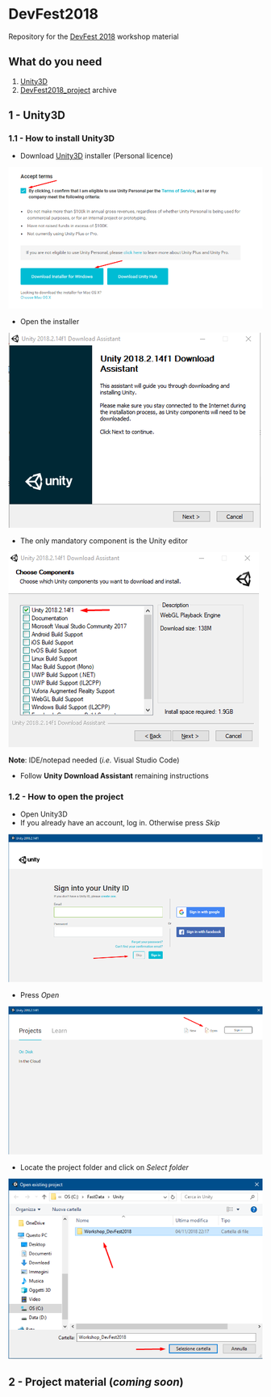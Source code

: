 # DevFest2018

Repository for the [DevFest 2018](https://devfest18.gdgtrento.it) workshop material

## What do you need

1. [Unity3D](https://unity3d.com)
2. [DevFest2018_project](http://bit.ly/uug-devfest-18-project) archive

## 1 - Unity3D

### 1.1 - How to install Unity3D

- Download [Unity3D](https://store.unity.com/download?ref=personal) installer (Personal licence)

![](img/download.png)

- Open the installer

![](img/setup.png)

- The only mandatory component is the Unity editor

![](img/wizard.png)

**Note**: IDE/notepad needed (*i.e.* Visual Studio Code)

- Follow **Unity Download Assistant** remaining instructions

### 1.2 - How to open the project

- Open Unity3D
- If you already have an account, log in. Otherwise press *Skip*

![](img/skip.png)

- Press *Open*

![](img/open.png)

- Locate the project folder and click on *Select folder*

![](img/selection.png)

## 2 - Project material (*coming soon*)
